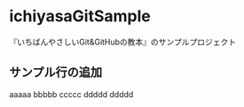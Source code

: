 # ichiyasaGitSample
『いちばんやさしいGit&GitHubの教本』のサンプルプロジェクト
## サンプル行の追加
aaaaa
bbbbb
ccccc
ddddd
ddddd





